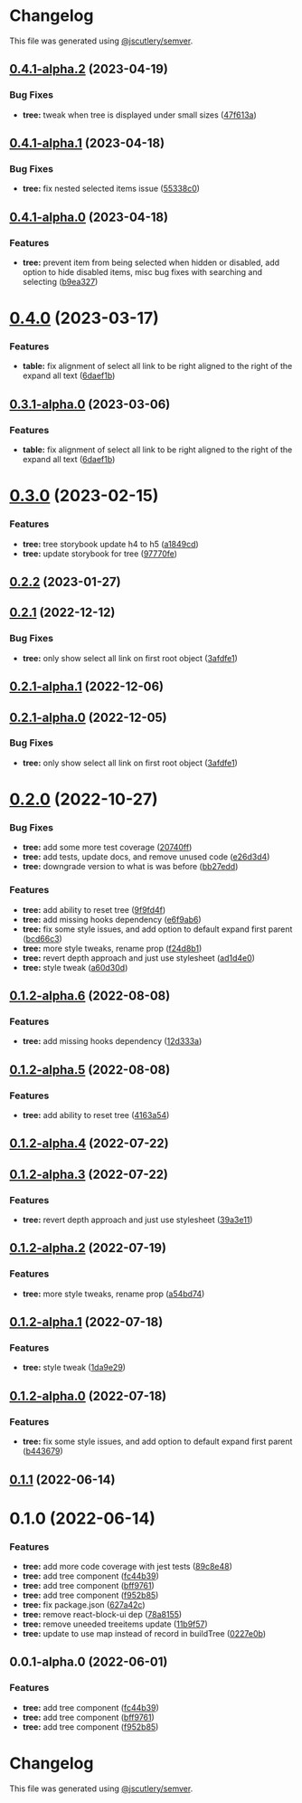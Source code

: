 # Changelog

This file was generated using [@jscutlery/semver](https://github.com/jscutlery/semver).

## [0.4.1-alpha.2](https://github.com/Availity/availity-react/compare/@availity/tree@0.4.1-alpha.1...@availity/tree@0.4.1-alpha.2) (2023-04-19)


### Bug Fixes

* **tree:** tweak when tree is displayed under small sizes ([47f613a](https://github.com/Availity/availity-react/commit/47f613ac2c06b88a5e4af6b08a2094b1debf2355))



## [0.4.1-alpha.1](https://github.com/Availity/availity-react/compare/@availity/tree@0.4.1-alpha.0...@availity/tree@0.4.1-alpha.1) (2023-04-18)


### Bug Fixes

* **tree:** fix nested selected items issue ([55338c0](https://github.com/Availity/availity-react/commit/55338c096eeb895ff27140eed2d80c930c5b2f02))



## [0.4.1-alpha.0](https://github.com/Availity/availity-react/compare/@availity/tree@0.4.0...@availity/tree@0.4.1-alpha.0) (2023-04-18)


### Features

* **tree:** prevent item from being selected when hidden or disabled, add option to hide disabled items, misc bug fixes with searching and selecting ([b9ea327](https://github.com/Availity/availity-react/commit/b9ea3272cd4529a4df7a62a2e48581289a2f3d6a))



# [0.4.0](https://github.com/Availity/availity-react/compare/@availity/tree@0.3.0...@availity/tree@0.4.0) (2023-03-17)


### Features

* **table:** fix alignment of select all link to be right aligned to the right of the expand all text ([6daef1b](https://github.com/Availity/availity-react/commit/6daef1b060c8fe65d16eed87128a67d89213ebcb))



## [0.3.1-alpha.0](https://github.com/Availity/availity-react/compare/@availity/tree@0.3.0...@availity/tree@0.3.1-alpha.0) (2023-03-06)


### Features

* **table:** fix alignment of select all link to be right aligned to the right of the expand all text ([6daef1b](https://github.com/Availity/availity-react/commit/6daef1b060c8fe65d16eed87128a67d89213ebcb))



# [0.3.0](https://github.com/Availity/availity-react/compare/@availity/tree@0.2.2...@availity/tree@0.3.0) (2023-02-15)


### Features

* **tree:** tree storybook update h4 to h5 ([a1849cd](https://github.com/Availity/availity-react/commit/a1849cd45ed9e12412663e1f22fab6dc1264a152))
* **tree:** update storybook for tree ([97770fe](https://github.com/Availity/availity-react/commit/97770fed5e3d960239a9d5b0ea45cbd2654b7830))



## [0.2.2](https://github.com/Availity/availity-react/compare/@availity/tree@0.2.1...@availity/tree@0.2.2) (2023-01-27)



## [0.2.1](https://github.com/Availity/availity-react/compare/@availity/tree@0.2.0...@availity/tree@0.2.1) (2022-12-12)


### Bug Fixes

* **tree:** only show select all link on first root object ([3afdfe1](https://github.com/Availity/availity-react/commit/3afdfe17b7634a86bc9393d97e5faef5f700642c))



## [0.2.1-alpha.1](https://github.com/Availity/availity-react/compare/@availity/tree@0.2.1-alpha.0...@availity/tree@0.2.1-alpha.1) (2022-12-06)



## [0.2.1-alpha.0](https://github.com/Availity/availity-react/compare/@availity/tree@0.2.0...@availity/tree@0.2.1-alpha.0) (2022-12-05)


### Bug Fixes

* **tree:** only show select all link on first root object ([3afdfe1](https://github.com/Availity/availity-react/commit/3afdfe17b7634a86bc9393d97e5faef5f700642c))



# [0.2.0](https://github.com/Availity/availity-react/compare/@availity/tree@0.1.1...@availity/tree@0.2.0) (2022-10-27)


### Bug Fixes

* **tree:** add some more test coverage ([20740ff](https://github.com/Availity/availity-react/commit/20740ff1f76fd0f602d5bd63038de316e1e58238))
* **tree:** add tests, update docs, and remove unused code ([e26d3d4](https://github.com/Availity/availity-react/commit/e26d3d4666d9ea4b1f937da5ac08ab02b695ae0f))
* **tree:** downgrade version to what is was before ([bb27edd](https://github.com/Availity/availity-react/commit/bb27edd841efee0534296d11d33207cbb3ea2099))


### Features

* **tree:** add ability to reset tree ([9f9fd4f](https://github.com/Availity/availity-react/commit/9f9fd4f7951523d99aa8d43708cbe58174623bd0))
* **tree:** add missing hooks dependency ([e6f9ab6](https://github.com/Availity/availity-react/commit/e6f9ab6da711cc07e052d6b97726450ad62ab493))
* **tree:** fix some style issues, and add option to default expand first parent ([bcd66c3](https://github.com/Availity/availity-react/commit/bcd66c311fa5568d5b6e4172328955e2df6f3fd7))
* **tree:** more style tweaks, rename prop ([f24d8b1](https://github.com/Availity/availity-react/commit/f24d8b11732966d67bd0acc6ed1dff61c5c7a514))
* **tree:** revert depth approach and just use stylesheet ([ad1d4e0](https://github.com/Availity/availity-react/commit/ad1d4e0769ae3cc1ca1b03c29d036679a10b54dd))
* **tree:** style tweak ([a60d30d](https://github.com/Availity/availity-react/commit/a60d30d587df1bca2e2af84d435b9fbdf7768774))



## [0.1.2-alpha.6](https://github.com/Availity/availity-react/compare/@availity/tree@0.1.2-alpha.5...@availity/tree@0.1.2-alpha.6) (2022-08-08)


### Features

* **tree:** add missing hooks dependency ([12d333a](https://github.com/Availity/availity-react/commit/12d333afd16ef01052fa24d2992a83ec89729709))



## [0.1.2-alpha.5](https://github.com/Availity/availity-react/compare/@availity/tree@0.1.2-alpha.4...@availity/tree@0.1.2-alpha.5) (2022-08-08)


### Features

* **tree:** add ability to reset tree ([4163a54](https://github.com/Availity/availity-react/commit/4163a544c4f85c8108fa95a4ec2419e2ff13dfb3))



## [0.1.2-alpha.4](https://github.com/Availity/availity-react/compare/@availity/tree@0.1.2-alpha.3...@availity/tree@0.1.2-alpha.4) (2022-07-22)



## [0.1.2-alpha.3](https://github.com/Availity/availity-react/compare/@availity/tree@0.1.2-alpha.2...@availity/tree@0.1.2-alpha.3) (2022-07-22)


### Features

* **tree:** revert depth approach and just use stylesheet ([39a3e11](https://github.com/Availity/availity-react/commit/39a3e11addb0b8253768444dfd270738b4d3f31d))



## [0.1.2-alpha.2](https://github.com/Availity/availity-react/compare/@availity/tree@0.1.2-alpha.1...@availity/tree@0.1.2-alpha.2) (2022-07-19)


### Features

* **tree:** more style tweaks, rename prop ([a54bd74](https://github.com/Availity/availity-react/commit/a54bd74f0901fcc410d193b1452e09ed80e24f0d))



## [0.1.2-alpha.1](https://github.com/Availity/availity-react/compare/@availity/tree@0.1.2-alpha.0...@availity/tree@0.1.2-alpha.1) (2022-07-18)


### Features

* **tree:** style tweak ([1da9e29](https://github.com/Availity/availity-react/commit/1da9e2998375228f7d791c91285b43e5708a4f8f))



## [0.1.2-alpha.0](https://github.com/Availity/availity-react/compare/@availity/tree@0.1.1...@availity/tree@0.1.2-alpha.0) (2022-07-18)


### Features

* **tree:** fix some style issues, and add option to default expand first parent ([b443679](https://github.com/Availity/availity-react/commit/b443679fb398c00f90225fa82e4a5f36273d6e80))



## [0.1.1](https://github.com/Availity/availity-react/compare/@availity/tree@0.1.0...@availity/tree@0.1.1) (2022-06-14)



# 0.1.0 (2022-06-14)


### Features

* **tree:** add more code coverage with jest tests ([89c8e48](https://github.com/Availity/availity-react/commit/89c8e48e588273e038a2a6abd4d236572d9ec43a))
* **tree:** add tree component ([fc44b39](https://github.com/Availity/availity-react/commit/fc44b39804ee974651d4c6078816e1994b9ff4c8))
* **tree:** add tree component ([bff9761](https://github.com/Availity/availity-react/commit/bff97616eaead96c526c7a9e2daba62bf8b0b6e8))
* **tree:** add tree component ([f952b85](https://github.com/Availity/availity-react/commit/f952b8580b798c836fc6e8d91b54f9dc29bc2a55))
* **tree:** fix package.json ([627a42c](https://github.com/Availity/availity-react/commit/627a42ca829b297228e1332c99f991c50692f5be))
* **tree:** remove react-block-ui dep ([78a8155](https://github.com/Availity/availity-react/commit/78a81558c000139c4617eef35ee9df5c8e57aea2))
* **tree:** remove uneeded treeitems update ([11b9f57](https://github.com/Availity/availity-react/commit/11b9f5799d3d8195e554ccaaa062b0ba99ea1a12))
* **tree:** update to use map instead of record in buildTree ([0227e0b](https://github.com/Availity/availity-react/commit/0227e0b1e6ffd15b32074318dd26a8b956a80f87))



## 0.0.1-alpha.0 (2022-06-01)


### Features

* **tree:** add tree component ([fc44b39](https://github.com/Availity/availity-react/commit/fc44b39804ee974651d4c6078816e1994b9ff4c8))
* **tree:** add tree component ([bff9761](https://github.com/Availity/availity-react/commit/bff97616eaead96c526c7a9e2daba62bf8b0b6e8))
* **tree:** add tree component ([f952b85](https://github.com/Availity/availity-react/commit/f952b8580b798c836fc6e8d91b54f9dc29bc2a55))



# Changelog

This file was generated using [@jscutlery/semver](https://github.com/jscutlery/semver).